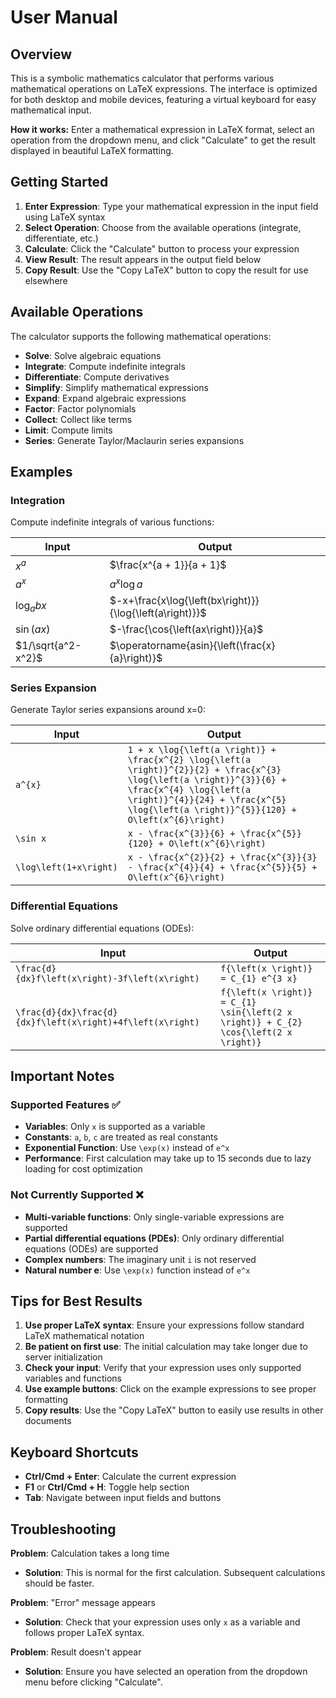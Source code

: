 # User Manual

## Overview

This is a symbolic mathematics calculator that performs various mathematical operations on LaTeX expressions. The interface is optimized for both desktop and mobile devices, featuring a virtual keyboard for easy mathematical input.

**How it works:** Enter a mathematical expression in LaTeX format, select an operation from the dropdown menu, and click "Calculate" to get the result displayed in beautiful LaTeX formatting.

## Getting Started

1. **Enter Expression**: Type your mathematical expression in the input field using LaTeX syntax
2. **Select Operation**: Choose from the available operations (integrate, differentiate, etc.)
3. **Calculate**: Click the "Calculate" button to process your expression
4. **View Result**: The result appears in the output field below
5. **Copy Result**: Use the "Copy LaTeX" button to copy the result for use elsewhere

## Available Operations

The calculator supports the following mathematical operations:

- **Solve**: Solve algebraic equations
- **Integrate**: Compute indefinite integrals
- **Differentiate**: Compute derivatives
- **Simplify**: Simplify mathematical expressions
- **Expand**: Expand algebraic expressions
- **Factor**: Factor polynomials
- **Collect**: Collect like terms
- **Limit**: Compute limits
- **Series**: Generate Taylor/Maclaurin series expansions

## Examples

### Integration

Compute indefinite integrals of various functions:

| Input                     | Output                                                       |
| ------------------------- | ------------------------------------------------------------ |
| $x^a$                     | $\frac{x^{a + 1}}{a + 1}$                                    |
| $a^{x}$                   | $a^{x}\log a$                                                |
| $\log_{a}bx$              | $-x+\frac{x\log{\left(bx\right)}}{\log{\left(a\right)}}$     |
| $\sin\left(ax\right)$     | $-\frac{\cos{\left(ax\right)}}{a}$                           |
| $1/\sqrt{a^2-x^2}$        | $\operatorname{asin}{\left(\frac{x}{a}\right)}$              |

### Series Expansion

Generate Taylor series expansions around x=0:

| Input                      | Output                                                       |
| -------------------------- | ------------------------------------------------------------ |
| `a^{x}`                    | `1 + x \log{\left(a \right)} + \frac{x^{2} \log{\left(a \right)}^{2}}{2} + \frac{x^{3} \log{\left(a \right)}^{3}}{6} + \frac{x^{4} \log{\left(a \right)}^{4}}{24} + \frac{x^{5} \log{\left(a \right)}^{5}}{120} + O\left(x^{6}\right)` |
| `\sin x`                   | `x - \frac{x^{3}}{6} + \frac{x^{5}}{120} + O\left(x^{6}\right)` |
| `\log\left(1+x\right)`     | `x - \frac{x^{2}}{2} + \frac{x^{3}}{3} - \frac{x^{4}}{4} + \frac{x^{5}}{5} + O\left(x^{6}\right)` |

### Differential Equations

Solve ordinary differential equations (ODEs):

| Input                                                        | Output                                                       |
| ------------------------------------------------------------ | ------------------------------------------------------------ |
| `\frac{d}{dx}f\left(x\right)-3f\left(x\right)`          | `f{\left(x \right)} = C_{1} e^{3 x}`                         |
| `\frac{d}{dx}\frac{d}{dx}f\left(x\right)+4f\left(x\right)` | `f{\left(x \right)} = C_{1} \sin{\left(2 x \right)} + C_{2} \cos{\left(2 x \right)}` |

## Important Notes

### Supported Features ✅

- **Variables**: Only `x` is supported as a variable
- **Constants**: `a`, `b`, `c` are treated as real constants
- **Exponential Function**: Use `\exp(x)` instead of `e^x`
- **Performance**: First calculation may take up to 15 seconds due to lazy loading for cost optimization

### Not Currently Supported ❌

- **Multi-variable functions**: Only single-variable expressions are supported
- **Partial differential equations (PDEs)**: Only ordinary differential equations (ODEs) are supported
- **Complex numbers**: The imaginary unit `i` is not reserved
- **Natural number e**: Use `\exp(x)` function instead of `e^x`

## Tips for Best Results

1. **Use proper LaTeX syntax**: Ensure your expressions follow standard LaTeX mathematical notation
2. **Be patient on first use**: The initial calculation may take longer due to server initialization
3. **Check your input**: Verify that your expression uses only supported variables and functions
4. **Use example buttons**: Click on the example expressions to see proper formatting
5. **Copy results**: Use the "Copy LaTeX" button to easily use results in other documents

## Keyboard Shortcuts

- **Ctrl/Cmd + Enter**: Calculate the current expression
- **F1** or **Ctrl/Cmd + H**: Toggle help section
- **Tab**: Navigate between input fields and buttons

## Troubleshooting

**Problem**: Calculation takes a long time
- **Solution**: This is normal for the first calculation. Subsequent calculations should be faster.

**Problem**: "Error" message appears
- **Solution**: Check that your expression uses only `x` as a variable and follows proper LaTeX syntax.

**Problem**: Result doesn't appear
- **Solution**: Ensure you have selected an operation from the dropdown menu before clicking "Calculate".
